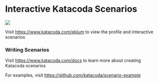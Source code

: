 # Interactive Katacoda Scenarios

[![](http://shields.katacoda.com/katacoda/eklum/count.svg)](https://www.katacoda.com/eklum "Get your profile on Katacoda.com")

Visit https://www.katacoda.com/eklum to view the profile and interactive scenarios

### Writing Scenarios
Visit https://www.katacoda.com/docs to learn more about creating Katacoda scenarios

For examples, visit https://github.com/katacoda/scenario-example
